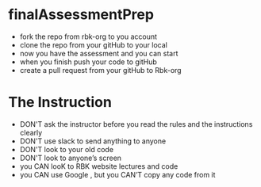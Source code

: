 # finalAssessmentPrep

 - fork the repo from rbk-org to you account
 - clone the repo from your gitHub to your local 
 - now you have the assessment and you can start    
 - when you finish push your code to gitHub
 - create  a pull request from your gitHub to Rbk-org  


 # The Instruction 
- DON'T ask the instructor before you read the rules and the instructions clearly
- DON'T use slack to send anything to anyone
- DON'T look to your old code
- DON'T look to anyone’s screen
- you CAN looK to RBK website lectures and code
- you CAN use Google , but you CAN’T copy any code from it